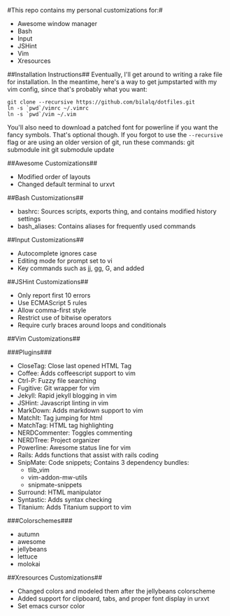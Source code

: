#This repo contains my personal customizations for:#
* Awesome window manager
* Bash
* Input
* JSHint
* Vim
* Xresources 

##Installation Instructions##
Eventually, I'll get around to writing a rake file for installation. In
the meantime, here's a way to get jumpstarted with my vim config, since that's
probably what you want:

    git clone --recursive https://github.com/bilalq/dotfiles.git
    ln -s `pwd`/vimrc ~/.vimrc
    ln -s `pwd`/vim ~/.vim

You'll also need to download a patched font for powerline if you want the fancy
symbols. That's optional though. If you forgot to use the `--recursive` flag or
are using an older version of git, run these commands:
    git submodule init
    git submodule update

##Awesome Customizations##
* Modified order of layouts
* Changed default terminal to urxvt


##Bash Customizations##
* bashrc: Sources scripts, exports thing, and contains modified history settings
* bash\_aliases: Contains aliases for frequently used commands


##Input Customizations##
* Autocomplete ignores case
* Editing mode for prompt set to vi
* Key commands such as jj, gg, G, and <c-p> added


##JSHint Customizations##
* Only report first 10 errors
* Use ECMAScript 5 rules
* Allow comma-first style
* Restrict use of bitwise operators
* Require curly braces around loops and conditionals


##Vim Customizations##

###Plugins###
* CloseTag: Close last opened HTML Tag
* Coffee: Adds coffeescript support to vim
* Ctrl-P: Fuzzy file searching
* Fugitive: Git wrapper for vim
* Jekyll: Rapid jekyll blogging in vim
* JSHint: Javascript linting in vim
* MarkDown: Adds markdown support to vim
* MatchIt: Tag jumping for html
* MatchTag: HTML tag highlighting
* NERDCommenter: Toggles commenting
* NERDTree: Project organizer
* Powerline: Awesome status line for vim
* Rails: Adds functions that assist with rails coding
* SnipMate: Code snippets; Contains 3 dependency bundles:
  * tlib\_vim
  * vim-addon-mw-utils
  * snipmate-snippets
* Surround: HTML manipulator
* Syntastic: Adds syntax checking
* Titanium: Adds Titanium support to vim

###Colorschemes###
* autumn
* awesome
* jellybeans
* lettuce
* molokai


##Xresources Customizations##
* Changed colors and modeled them after the jellybeans colorscheme
* Added support for clipboard, tabs, and proper font display in urxvt
* Set emacs cursor color

